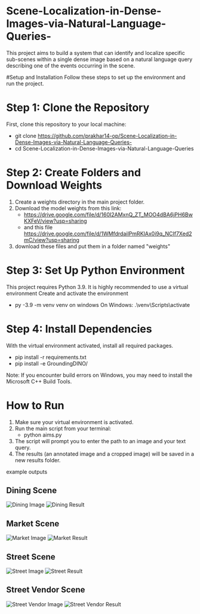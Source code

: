 # Scene-Localization-in-Dense-Images-via-Natural-Language-Queries-
This project aims to build a system that can identify and localize specific sub-scenes  within a single dense image based on a natural language query describing one of the  events occurring in the scene. 

#Setup and Installation
Follow these steps to set up the environment and run the project.

# Step 1: Clone the Repository
First, clone this repository to your local machine:
* git clone https://github.com/prakhar14-op/Scene-Localization-in-Dense-Images-via-Natural-Language-Queries-
* cd Scene-Localization-in-Dense-Images-via-Natural-Language-Queries

# Step 2: Create Folders and Download Weights
1. Create a weights directory in the main project folder.
2. Download the model weights from this link:
     - https://drive.google.com/file/d/160I2AMxnQ_ZT_MOO4dBA6jPH6BwKXFeV/view?usp=sharing
     - and this file https://drive.google.com/file/d/1WMfdrdaiIPmRKIAx0i9q_NCIf7Xed2mC/view?usp=sharing
3. download these files and put them in a folder named "weights"

# Step 3: Set Up Python Environment
This project requires Python 3.9. It is highly recommended to use a virtual environment 
Create and activate the environment 
* py -3.9 -m venv venv on windows 
On Windows: .\venv\Scripts\activate

# Step 4: Install Dependencies
With the virtual environment activated, install all required packages.
* pip install -r requirements.txt
* pip install -e GroundingDINO/

Note: If you encounter build errors on Windows, you may need to install the Microsoft C++ Build Tools.

# How to Run
1. Make sure your virtual environment is activated.
2. Run the main script from your terminal:
      * python aims.py
3. The script will prompt you to enter the path to an image and your text query.
4. The results (an annotated image and a cropped image) will be saved in a new results folder.

example outputs 
## Dining Scene
![Dining Image](dinning.jpeg)
![Dining Result](dinning_result.png)

## Market Scene
![Market Image](market.jpg)
![Market Result](market_result.jpg)

## Street Scene
![Street Image](street.webp)
![Street Result](street_result.png)

## Street Vendor Scene
![Street Vendor Image](street_vendor_scene.jpg)
![Street Vendor Result](street_vendor_result.png)


